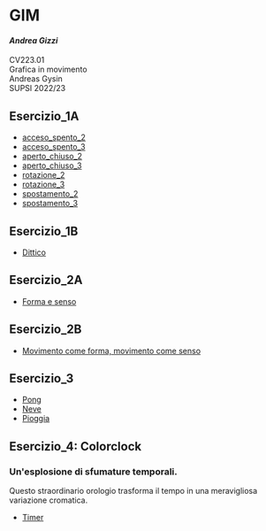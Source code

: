 # GIM
#### *Andrea Gizzi*
CV223.01  
Grafica in movimento  
Andreas Gysin  
SUPSI 2022/23  

## Esercizio_1A
- [acceso_spento_2](Esercizio_1A/acceso_spento_2.html)
- [acceso_spento_3](Esercizio_1A/acceso_spento_3.html)
- [aperto_chiuso_2](Esercizio_1A/aperto_chiuso_2.html)
- [aperto_chiuso_3](Esercizio_1A/aperto_chiuso_3.html)
- [rotazione_2](Esercizio_1A/rotazione_2.html)
- [rotazione_3](Esercizio_1A/rotazione_3.html)
- [spostamento_2](Esercizio_1A/spostamento_2.html)
- [spostamento_3](Esercizio_1A/spostamento_3.html)  

## Esercizio_1B
- [Dittico](Esercizio_1B/index.html)

## Esercizio_2A
- [Forma e senso](Esercizio_2A/index.html)

## Esercizio_2B
- [Movimento come forma, movimento come senso](Esercizio_2B/Index.html)

## Esercizio_3
- [Pong](Esercizio_3/pong/index.html)
- [Neve](Esercizio_3/neve/index.html)
- [Pioggia](Esercizio_3/pioggia/index.html)

## Esercizio_4: Colorclock
### Un'esplosione di sfumature temporali. 
Questo straordinario orologio trasforma il tempo in una meravigliosa variazione cromatica.
- [Timer](Esercizio_4/Timer/index.html)
